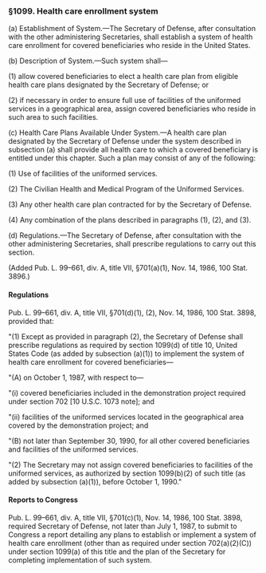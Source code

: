 ### §1099. Health care enrollment system ###

(a) Establishment of System.—The Secretary of Defense, after consultation with the other administering Secretaries, shall establish a system of health care enrollment for covered beneficiaries who reside in the United States.

(b) Description of System.—Such system shall—

(1) allow covered beneficiaries to elect a health care plan from eligible health care plans designated by the Secretary of Defense; or

(2) if necessary in order to ensure full use of facilities of the uniformed services in a geographical area, assign covered beneficiaries who reside in such area to such facilities.

(c) Health Care Plans Available Under System.—A health care plan designated by the Secretary of Defense under the system described in subsection (a) shall provide all health care to which a covered beneficiary is entitled under this chapter. Such a plan may consist of any of the following:

(1) Use of facilities of the uniformed services.

(2) The Civilian Health and Medical Program of the Uniformed Services.

(3) Any other health care plan contracted for by the Secretary of Defense.

(4) Any combination of the plans described in paragraphs (1), (2), and (3).

(d) Regulations.—The Secretary of Defense, after consultation with the other administering Secretaries, shall prescribe regulations to carry out this section.

(Added Pub. L. 99–661, div. A, title VII, §701(a)(1), Nov. 14, 1986, 100 Stat. 3896.)

#### Regulations ####

Pub. L. 99–661, div. A, title VII, §701(d)(1), (2), Nov. 14, 1986, 100 Stat. 3898, provided that:

"(1) Except as provided in paragraph (2), the Secretary of Defense shall prescribe regulations as required by section 1099(d) of title 10, United States Code (as added by subsection (a)(1)) to implement the system of health care enrollment for covered beneficiaries—

"(A) on October 1, 1987, with respect to—

"(i) covered beneficiaries included in the demonstration project required under section 702 [10 U.S.C. 1073 note]; and

"(ii) facilities of the uniformed services located in the geographical area covered by the demonstration project; and

"(B) not later than September 30, 1990, for all other covered beneficiaries and facilities of the uniformed services.

"(2) The Secretary may not assign covered beneficiaries to facilities of the uniformed services, as authorized by section 1099(b)(2) of such title (as added by subsection (a)(1)), before October 1, 1990."

#### Reports to Congress ####

Pub. L. 99–661, div. A, title VII, §701(c)(1), Nov. 14, 1986, 100 Stat. 3898, required Secretary of Defense, not later than July 1, 1987, to submit to Congress a report detailing any plans to establish or implement a system of health care enrollment (other than as required under section 702(a)(2)(C)) under section 1099(a) of this title and the plan of the Secretary for completing implementation of such system.